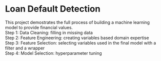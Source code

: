 # Loan Default Detection 
This project demostrates the full process of building a machine learning model to provide financial values.
<br>
Step 1: Data Cleaning: filling in missing data
<br>
Step 2: Feature Engineering: creating variables based domain expertise
<br>
Step 3: Feature Selection: selecting variables used in the final model with a filter and a wrapper
<br>
Step 4: Model Selection: hyperparameter tuning 
